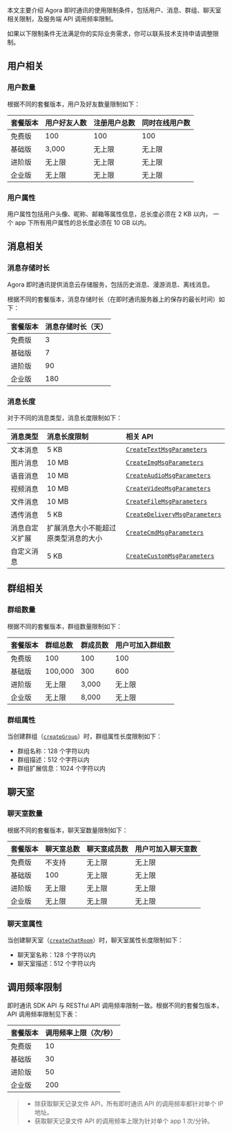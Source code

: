 本文主要介绍 Agora 即时通讯的使用限制条件，包括用户、消息、群组、聊天室相关限制，及服务端 API 调用频率限制。

如果以下限制条件无法满足你的实际业务需求，你可以联系技术支持申请调整限制。

## 用户相关

### 用户数量

根据不同的套餐版本，用户及好友数量限制如下：

| 套餐版本 | 用户好友人数 | 注册用户总数 | 同时在线用户数 |
| :------- | :----------- | :----------- | :------------- |
| 免费版   | 100          | 100          | 100            |
| 基础版   | 3,000        | 无上限       | 无上限         |
| 进阶版   | 无上限       | 无上限       | 无上限         |
| 企业版   | 无上限       | 无上限       | 无上限         |

### 用户属性 

用户属性包括用户头像、昵称、邮箱等属性信息，总长度必须在 2 KB 以内， 一个 app 下所有用户属性的总长度必须在 10 GB 以内。

## 消息相关

### 消息存储时长

Agora 即时通讯提供消息云存储服务，包括历史消息、漫游消息、离线消息。

根据不同的套餐版本，消息存储时长（在即时通讯服务器上的保存的最长时间）如下：

| 套餐版本 | 消息存储时长（天） |
| :------- | :----------------- |
| 免费版   | 3                  |
| 基础版   | 7                  |
| 进阶版   | 90                 |
| 企业版   | 180                |

### 消息长度

对于不同的消息类型，消息长度限制如下：

| 消息类型       | 消息长度限制                         | 相关 API                                                     |
| :------------- | :----------------------------------- | :----------------------------------------------------------- |
| 文本消息       | 5 KB                                 | [`CreateTextMsgParameters`]() |
| 图片消息       | 10 MB                                | [`CreateImgMsgParameters`]() |
| 语音消息       | 10 MB                                | [`CreateAudioMsgParameters`]()|
| 视频消息       | 10 MB                                | [`CreateVideoMsgParameters`]() |
| 文件消息       | 10 MB                                | [`CreateFileMsgParameters`]()|
| 透传消息       | 5 KB                                 | [`CreateDeliveryMsgParameters`]() |
| 消息自定义扩展 | 扩展消息大小不能超过原类型消息的大小 | [`CreateCmdMsgParameters`]() |
| 自定义消息     | 5 KB                                 | [`CreateCustomMsgParameters`]() |

## 群组相关

### 群组数量

根据不同的套餐版本，群组数量限制如下：

| 套餐版本 | 群组总数 | 群成员数 | 用户可加入群组数 |
| :------- | :------- | :------- | :--------------- |
| 免费版   | 100      | 100      | 100              |
| 基础版   | 100,000  | 300      | 600              |
| 进阶版   | 无上限   | 3,000    | 无上限           |
| 企业版   | 无上限   | 8,000    | 无上限           |

### 群组属性

当创建群组（[`createGroup`](./API%20Reference/im_ts/v1.0.1/modules/GROUP_APIS.html#)）时，群组属性长度限制如下：

- 群组名称：128 个字符以内
- 群组描述：512 个字符以内
- 群组扩展信息：1024 个字符以内

## 聊天室

### 聊天室数量

根据不同的套餐版本，聊天室数量限制如下：

| 套餐版本 | 聊天室总数 | 聊天室成员数 | 用户可加入聊天室数 |
| :------- | :--------- | :----------- | :----------------- |
| 免费版   | 不支持     | 无上限       | 无上限             |
| 基础版   | 100        | 无上限       | 无上限             |
| 进阶版   | 无上限     | 无上限       | 无上限             |
| 企业版   | 无上限     | 无上限       | 无上限             |

### 聊天室属性

当创建聊天室（[`createChatRoom`](./API%20Reference/im_ts/v1.0.1/modules/CHATROOM_APIS.html#)）时，聊天室属性长度限制如下：

- 聊天室名称：128 个字符以内
- 聊天室描述：512 个字符以内

## 调用频率限制

即时通讯 SDK API 与 RESTful API 调用频率限制一致。根据不同的套餐包版本，API 调用频率限制见下表：

| 套餐版本 | 调用频率上限（次/秒） |
| :------- | :---------------- |
| 免费版   | 10                |
| 基础版   | 30                |
| 进阶版   | 50                |
| 企业版   | 200               |
	
> - 除获取聊天记录文件 API，所有即时通讯 API 的调用频率都针对单个 IP 地址。
> - 获取聊天记录文件 API 的调用频率上限为针对单个 app 1 次/分钟。